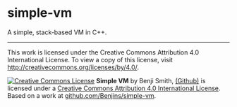 simple-vm
=========

A simple, stack-based VM in C++.

---------

This work is licensed under the Creative Commons Attribution 4.0 International License. To view a copy of this license, visit http://creativecommons.org/licenses/by/4.0/.

[![Creative Commons License](https://i.creativecommons.org/l/by/4.0/88x31.png)](http://creativecommons.org/licenses/by/4.0/)
**Simple VM** by Benji Smith, [(Github)](github.com/Benjins) is licensed under a [Creative Commons Attribution 4.0 International License](http://creativecommons.org/licenses/by/4.0/).
Based on a work at [github.com/Benjins/simple-vm](github.com/Benjins/simple-vm).